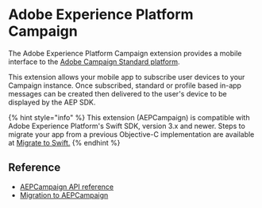 # Adobe Experience Platform Campaign

The Adobe Experience Platform Campaign extension provides a mobile interface to the [Adobe Campaign Standard platform](https://experienceleague.adobe.com/docs/campaign-standard.html?lang=en). 

This extension allows your mobile app to subscribe user devices to your Campaign instance. Once subscribed, standard or profile based in-app messages can be created then delivered to the user's device to be displayed by the AEP SDK.

{% hint style="info" %}
This extension (AEPCampaign) is compatible with Adobe Experience Platform's Swift SDK, version 3.x and newer. Steps to migrate your app from a previous Objective-C implementation are available at [Migrate to Swift.](https://aep-sdks.gitbook.io/docs/resources/migrate-to-swift)
{% endhint %}

## Reference

* [AEPCampaign API reference](campaign-api-reference.md)
* [Migration to AEPCampaign](acpcampaign-aepcampaign.md)

